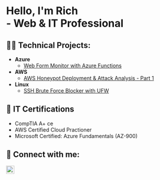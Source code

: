 <h1>Hello, I'm Rich<br>
- Web &amp; IT Professional</h1>

<h2>👨‍💻 Technical Projects:</h2>

- <b>Azure</b>
  - [Web Form Monitor with Azure Functions](https://github.com/RichGerg/checkzipfield)
- <b>AWS</b>
  - [AWS Honeypot Deployment & Attack Analysis - Part 1](https://github.com/RichGerg/aws-honeypot-attack-analysis)
- <b>Linux</b>
  - [SSH Brute Force Blocker with UFW](https://github.com/RichGerg/brute-force-detection-script-ufw)

<h2>📃 IT Certifications</h2>

- CompTIA A+ ce
- AWS Certified Cloud Practioner
- Microsoft Certified: Azure Fundamentals (AZ-900)

<h2> 🤳 Connect with me:</h2>

[<img align="left" alt="RichGerg | LinkedIn" width="22px" src="https://cdn.jsdelivr.net/npm/simple-icons@v3/icons/linkedin.svg" />][linkedin]

[linkedin]: https://linkedin.com/in/richgerg

<!--
**joshmadakor1/joshmadakor1** is a ✨ _special_ ✨ repository because its `README.md` (this file) appears on your GitHub profile.

Here are some ideas to get you started:

- 🔭 I’m currently working on ...
- 🌱 I’m currently learning ...
- 👯 I’m looking to collaborate on ...
- 🤔 I’m looking for help with ...
- 💬 Ask me about ...
- 📫 How to reach me: ...
- 😄 Pronouns: ...
- ⚡ Fun fact: ...
-->
